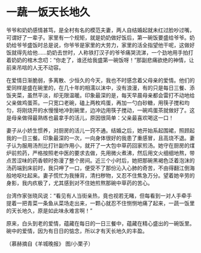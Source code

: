# 一蔬一饭天长地久

爷爷和奶奶感情甚笃，是全村有名的模范夫妻，两人自结婚起就未红过脸吵过嘴，可谓好了一辈子。家里有一个规矩，就是奶奶做好饭后，第一碗饭要盛给爷爷。奶奶给爷爷盛饭时总是说，你爷爷是家里的大劳力，家里的活全指望他干呢，这做好饭就得先给他……奶奶去世时，人称铁打汉子的爷爷痛哭流涕，一个劲地用手拍打着奶奶的棺木念叨：“你走了，谁还给我盛第一碗饭呀！”那副悲痛欲绝的神情，让前来吊唁的人无不动容。 

在爱情日渐脆弱，多离散、少恒久的今天，我也不时感念着父母亲的爱情。他们的爱同样是盛在碗里的，在几十年的相濡以沫中，没有浪漫，有的只是每日三餐、添饭夹菜，虽然平淡，却无限温暖。印象最深的是，每天早晨母亲都会雷打不动地给父亲做鸡蛋茶。一只宽口老碗，磕上两枚鸡蛋，再加一勺白砂糖，用筷子搅和均匀，将刚烧开的水慢慢地冲到碗里，边冲边用筷子搅动，一碗鸡蛋茶就做好了。这是母亲做得最熟练也最拿手的活儿，原因很简单：父亲最喜欢喝这一口！ 

妻子从小娇生惯养，对厨房的活儿一窍不通。结婚之后，她开始系起围裙，照顾起我的一日三餐。印象最深的一次，一向身体很好的我患了重感冒，且高烧不退。妻子认为服用汤剂比打针副作用小，就开了一大包中草药回家煎汤。她守在厨房的煤炉前煎药，严格按照老中医的要求去做，先用微火煮沸，然后用文火细细地熬，带点苦涩味的药香顿时弥漫了整个房间。近三个小时后，她把那碗黑褐色泛着泡沫的汤药端到床前时，我只呷了一口，便受不了那份沁入心肺的奇苦，不由得翻江倒海般地呕吐起来。妻子慌忙为我捶背，清扫秽物，又忍不住焦急万分。望着她辛劳的身影，我内疚极了，尤其感到对不住她煎熬那碗中草药的苦心。 

台湾作家张晓风说：“看见有人当街亲热，竟也视若无睹，但每看到一对人手牵手提着一把青菜一条鱼从菜场走出来，一颗心就忍不住恻恻地痛了起来，一蔬一饭里的天长地久，原是如此味永难言啊！” 

原来，白头到老的爱情，蕴藏在每日的一日三餐中，蕴藏在精心盛出的一碗饭里。碗中的爱情，因为有日日的惦念，所以才有天长地久的丰盈。 

（慕赫摘自《羊城晚报》 图/小栗子）